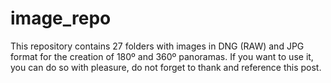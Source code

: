 # image_repo
This repository contains 27 folders with images in DNG (RAW) and JPG format for the creation of 180º and 360º panoramas.  If you want to use it, you can do so with pleasure, do not forget to thank and reference this post.
